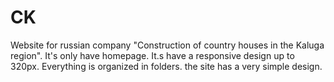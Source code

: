 # CK
Website for russian company "Construction of country houses in the Kaluga region". It's only have homepage. It.s have a responsive design up to 320px. Everything is organized in folders. the site has a very simple design.

